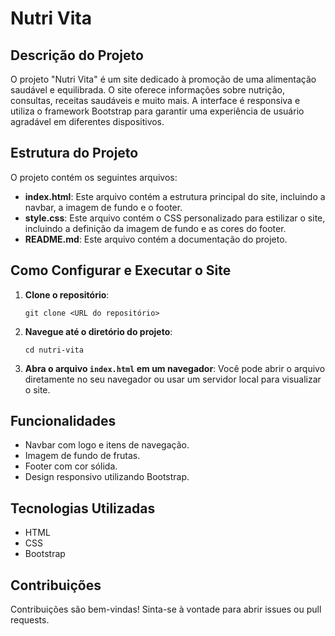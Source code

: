 # Nutri Vita

## Descrição do Projeto
O projeto "Nutri Vita" é um site dedicado à promoção de uma alimentação saudável e equilibrada. O site oferece informações sobre nutrição, consultas, receitas saudáveis e muito mais. A interface é responsiva e utiliza o framework Bootstrap para garantir uma experiência de usuário agradável em diferentes dispositivos.

## Estrutura do Projeto
O projeto contém os seguintes arquivos:

- **index.html**: Este arquivo contém a estrutura principal do site, incluindo a navbar, a imagem de fundo e o footer.
- **style.css**: Este arquivo contém o CSS personalizado para estilizar o site, incluindo a definição da imagem de fundo e as cores do footer.
- **README.md**: Este arquivo contém a documentação do projeto.

## Como Configurar e Executar o Site
1. **Clone o repositório**:
   ```
   git clone <URL do repositório>
   ```
   
2. **Navegue até o diretório do projeto**:
   ```
   cd nutri-vita
   ```

3. **Abra o arquivo `index.html` em um navegador**:
   Você pode abrir o arquivo diretamente no seu navegador ou usar um servidor local para visualizar o site.

## Funcionalidades
- Navbar com logo e itens de navegação.
- Imagem de fundo de frutas.
- Footer com cor sólida.
- Design responsivo utilizando Bootstrap.

## Tecnologias Utilizadas
- HTML
- CSS
- Bootstrap

## Contribuições
Contribuições são bem-vindas! Sinta-se à vontade para abrir issues ou pull requests.
